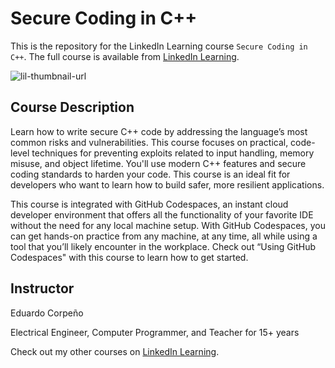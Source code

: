 # Secure Coding in C++
This is the repository for the LinkedIn Learning course `Secure Coding in C++`. The full course is available from [LinkedIn Learning][lil-course-url].

![lil-thumbnail-url]

## Course Description

<p>Learn how to write secure C++ code by addressing the language’s most common risks and vulnerabilities. This course focuses on practical, code-level techniques for preventing exploits related to input handling, memory misuse, and object lifetime. You'll use modern C++ features and secure coding standards to harden your code. This course is an ideal fit for developers who want to learn how to build safer, more resilient applications.</p><p>This course is integrated with GitHub Codespaces, an instant cloud developer environment that offers all the functionality of your favorite IDE without the need for any local machine setup. With GitHub Codespaces, you can get hands-on practice from any machine, at any time, all while using a tool that you’ll likely encounter in the workplace. Check out “Using GitHub Codespaces" with this course to learn how to get started.</p>

## Instructor

Eduardo Corpeño

Electrical Engineer, Computer Programmer, and Teacher for 15+ years

                            

Check out my other courses on [LinkedIn Learning](https://www.linkedin.com/learning/instructors/).


[0]: # (Replace these placeholder URLs with actual course URLs)

[lil-course-url]: https://www.linkedin.com/learning/secure-coding-in-c-plus-plus
[lil-thumbnail-url]: https://media.licdn.com/dms/image/v2/D560DAQGhqpuJvT-JCw/learning-public-crop_675_1200/B56ZhXR.ICHcAc-/0/1753810985728?e=2147483647&v=beta&t=x_25W4Xcw_S8EVNat9kqW-P1tHIymGNTV_kj5ID9-9E
